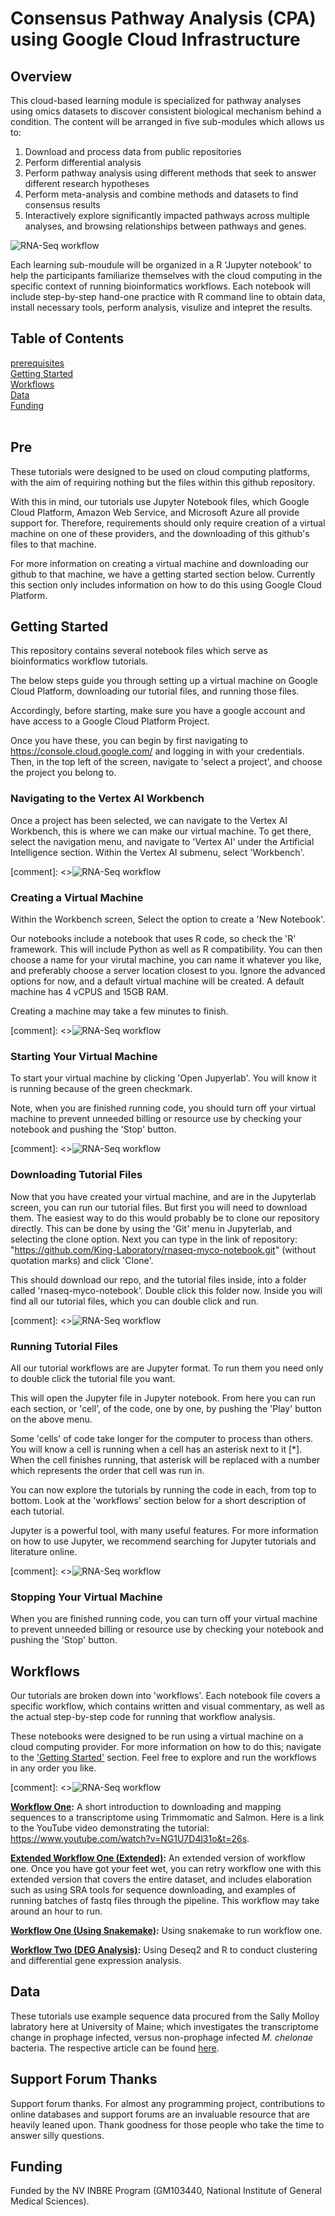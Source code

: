 # Consensus Pathway Analysis (CPA) using Google Cloud Infrastructure

## <a name="overview">Overview</a>

This cloud-based learning module is specialized for pathway analyses using omics datasets to discover consistent biological mechanism behind a condition. The content will be arranged in five sub-modules which allows us to: 

1. Download and process data from public repositories
2. Perform differential analysis
3. Perform pathway analysis using different methods that seek to answer different research hypotheses
4. Perform meta-analysis and combine methods and datasets to find consensus results
5. Interactively explore significantly impacted pathways across multiple analyses, and browsing relationships between pathways and genes.

![RNA-Seq workflow](images/Main-img.png)

Each learning sub-moudule will be organized in a R 'Jupyter notebook' to help the participants familiarize themselves with the cloud computing in the specific context of running bioinformatics workflows. Each notebook will include step-by-step hand-one practice with R command line to obtain data, install necessary tools, perform analysis, visulize and intepret the results.

## Table of Contents

<a href="#prerequisites">prerequisites</a></br>
<a href="#getting-started">Getting Started</a></br>
<a href="#workflow">Workflows</a></br>
<a href="#data">Data</a></br>
<a href="#funding">Funding</a></br>
</br>

## <a name="requirements">Pre</a>

These tutorials were designed to be used on cloud computing platforms, with the aim of requiring nothing but the files within this github repository.

With this in mind, our tutorials use Jupyter Notebook files, which Google Cloud Platform, Amazon Web Service, and Microsoft Azure all provide support for. Therefore, requirements should only require creation of a virtual machine on one of these providers, and the downloading of this github's files to that machine.

For more information on creating a virtual machine and downloading our github to that machine, we have a getting started section below. Currently this section only includes information on how to do this using Google Cloud Platform.


## <a name="getting-started">Getting Started</a>

This repository contains several notebook files which serve as bioinformatics workflow tutorials.

The below steps guide you through setting up a virtual machine on Google Cloud Platform, downloading our tutorial files, and running those files. 

Accordingly, before starting, make sure you have a google account and have access to a Google Cloud Platform Project.

Once you have these, you can begin by first navigating to https://console.cloud.google.com/ and logging in with your credentials. Then, in the top left of the screen, navigate to 'select a project', and choose the project you belong to.

### Navigating to the Vertex AI Workbench

Once a project has been selected, we can navigate to the Vertex AI Workbench, this is where we can make our virtual machine. 
To get there, select the navigation menu, and navigate to 'Vertex AI' under the Artificial Intelligence section. 
Within the Vertex AI submenu, select 'Workbench'.

[comment]: <>![RNA-Seq workflow](images/navigatecircle.png)


### Creating a Virtual Machine

Within the Workbench screen, Select the option to create a 'New Notebook'.

Our notebooks include a notebook that uses R code, so check the 'R' framework. This will include Python as well as R compatibility. You can then choose a name for your virutal machine, you can name it whatever you like, and preferably choose a server location closest to you. Ignore the advanced options for now, and a default virtual machine will be created. A default machine has 4 vCPUS and 15GB RAM.

Creating a machine may take a few minutes to finish.

[comment]: <>![RNA-Seq workflow](images/newnotebook2.png)

### Starting Your Virtual Machine

To start your virtual machine by clicking 'Open Jupyerlab'. You will know it is running because of the green checkmark.

Note, when you are finished running code, you should turn off your virtual machine to prevent unneeded billing or resource use by checking your notebook and pushing the 'Stop' button. 

[comment]: <>![RNA-Seq workflow](images/startingmachine.png)

### Downloading Tutorial Files

Now that you have created your virtual machine, and are in the Jupyterlab screen, you can run our tutorial files. But first you will need to download them.
The easiest way to do this would probably be to clone our repository directly. This can be done by using the 'Git' menu in Jupyterlab, and selecting the clone option. 
Next you can type in the link of repository: "https://github.com/King-Laboratory/rnaseq-myco-notebook.git" (without quotation marks) and click 'Clone'. 

This should download our repo, and the tutorial files inside, into a folder called 'rnaseq-myco-notebook'. Double click this folder now. Inside you will find all our tutorial files, which you can double click and run.

[comment]: <>![RNA-Seq workflow](images/git.png)

### Running Tutorial Files

All our tutorial workflows are are Jupyter format. To run them you need only to double click the tutorial file you want.

This will open the Jupyter file in Jupyter notebook. From here you can run each section, or 'cell', of the code, one by one, by pushing the 'Play' button on the above menu. 

Some 'cells' of code take longer for the computer to process than others. You will know a cell is running when a cell has an asterisk next to it \[\*\]. When the cell finishes running, that asterisk will be replaced with a number which represents the order that cell was run in.

You can now explore the tutorials by running the code in each, from top to bottom. Look at the 'workflows' section below for a short description of each tutorial.

Jupyter is a powerful tool, with many useful features. For more information on how to use Jupyter, we recommend searching for Jupyter tutorials and literature online.


[comment]: <>![RNA-Seq workflow](images/runnotebook.png)

### Stopping Your Virtual Machine

When you are finished running code, you can turn off your virtual machine to prevent unneeded billing or resource use by checking your notebook and pushing the 'Stop' button.

## <a name="workflow">Workflows</a>

Our tutorials are broken down into 'workflows'. Each notebook file covers a specific workflow, which contains written and visual commentary, as well as the actual step-by-step code for running that workflow analysis. 

These notebooks were designed to be run using a virtual machine on a cloud computing provider. For more information on how to do this; navigate to the <a href="#getting-started">'Getting Started'</a> section. Feel free to explore and run the workflows in any order you like. 


[comment]: <>![RNA-Seq workflow](images/RNA-Seq_Notebook_Homepage.png)


<strong><a href="Tutorial_1.ipynb">Workflow One</a>:</strong> A short introduction to downloading and mapping sequences to a transcriptome using Trimmomatic and Salmon. Here is a link to the YouTube video demonstrating the tutorial: <https://www.youtube.com/watch?v=NG1U7D4l31o&t=26s>.

<strong><a href="Tutorial_1B_Extended.ipynb">Extended Workflow One (Extended)</a>:</strong> An extended version of workflow one. Once you have got your feet wet, you can retry workflow one with this extended version that covers the entire dataset, and includes elaboration such as using SRA tools for sequence downloading, and examples of running batches of fastq files through the pipeline. This workflow may take around an hour to run.


<strong><a href="Tutorial_2_Snakemake.ipynb">Workflow One (Using Snakemake)</a>:</strong> Using snakemake to run workflow one.

<strong><a href="Tutorial_3_DEG_Analysis.ipynb">Workflow Two (DEG Analysis)</a>:</strong> Using Deseq2 and R to conduct clustering and differential gene expression analysis.


## <a name="data">Data</a>

These tutorials use example sequence data procured from the Sally Molloy labratory here at University of Maine; which investigates the transcriptome change in prophage infected, versus non-prophage infected <I>M. chelonae</I> bacteria. The respective article can be found <a href="https://www.ncbi.nlm.nih.gov/pmc/articles/PMC8191103/">here</a>.

## <a name="forum">Support Forum Thanks</a>

Support forum thanks. For almost any programming project, contributions to online databases and support forums are an invaluable resource that are heavily leaned upon. Thank goodness for those people who take the time to answer silly questions.

## <a name="funding">Funding</a>

Funded by the NV INBRE Program (GM103440, National Institute of General Medical Sciences).

